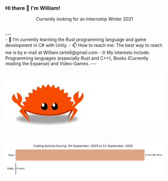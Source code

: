 ### Hi there 👋 I'm William!
<p align="center">Currently looking for an Internship Winter 2021</p></br>
--- </br> 
- 🌱 I’m currently learning the Rust programming language and game development in C# with Unity.
- 📫 How to reach me: The best way to reach me is by e-mail at William.tarte6@gmail.com
- 🤓 My interests include: Programming languages (especially Rust and C++), Books (Currently reading the Expanse) and Video-Games.
---  </br>
<h3 align="center">
    <img src="https://raw.githubusercontent.com/WillTarte/WillTarte/master/ferris.gif" 
         alt="Rust Ferris gif" />
</h3>  </br>

<img src="https://github.com/WillTarte/WillTarte/blob/master/images/stat.svg" alt="Wakatime Activity"/>  </br>

<!--
**WillTarte/WillTarte** is a ✨ _special_ ✨ repository because its `README.md` (this file) appears on your GitHub profile.

Here are some ideas to get you started:

- 🔭 I’m currently working on ...
- 🌱 I’m currently learning ...
- 👯 I’m looking to collaborate on ...
- 🤔 I’m looking for help with ...
- 💬 Ask me about ...
- 📫 How to reach me: ...
- 😄 Pronouns: ...
- ⚡ Fun fact: ...
-->
